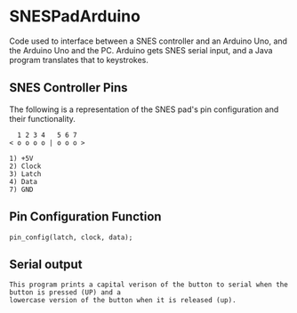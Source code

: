 # SNESPadArduino
Code used to interface between a SNES controller and an Arduino Uno, and the Arduino Uno and the PC.  Arduino gets SNES serial input, and a Java program translates that to keystrokes.

## SNES Controller Pins

The following is a representation of the SNES pad's pin configuration and their functionality.

	  1 2 3 4   5 6 7
	< o o o o | o o o >
	
	1) +5V
	2) Clock
	3) Latch
	4) Data
	7) GND

## Pin Configuration Function
	
	pin_config(latch, clock, data);

## Serial output
	This program prints a capital verison of the button to serial when the button is pressed (UP) and a
	lowercase version of the button when it is released (up).

